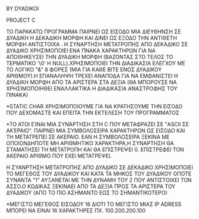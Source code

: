 BY DYADIKOI 

PROJECT C 

ΤΟ ΠΑΡΑΚΑΤΩ ΠΡΟΓΡΑΜΜΑ ΠΑΙΡΝΕΙ ΩΣ ΕΙΣΟΔΟ ΜΙΑ ΔΙΕΥΘΗΝΣΗ ΣΕ ΔΥΑΔΙΚH Η ΔΕΚΑΔΙΚΗ ΜΟΡΦΗ 
ΚΑΙ ΔΙΝΕΙ ΩΣ ΕΞΟΔΟ ΤΗΝ ΑΝΤΙΘΕΤΗ ΜΟΡΦΗ ΑΝΤΙΣΤΟΙΧΑ .
Η ΣΥΝΑΡΤΗΣΗ ΜΕΤΑΤΡΟΠΗΣ ΑΠΟ ΔΕΚΑΔΙΚΟ ΣΕ ΔΥΑΔΙΚΟ ΧΡΗΣΙΜΟΠΟΙΕΙ ΕΝΑ ΠΝΑΚΑ ΧΑΡΑΚΤΗΡΩΝ 
ΓΙΑ ΝΑ ΑΠΟΘΗΚΕΥΣΕΙ ΤΗΝ ΔΥΑΔΙΚΗ ΜΟΡΦΗ (ΒΑΖΟΝΤΑΣ ΣΤΟ ΤΕΛΟΣ ΤΟ ΤΕΡΜΑΤΙΚΟ '\0' Η NULL).ΧΡΗΣΙΜΟΠΟΙΕΙ ΤΗΝ ΔΙΑΔΙΚΑΣΙΑ ΕΛΕΓΧΟΥ ΜΕ ΤΟ ΛΟΓΙΚΟ "&" 
8 ΦΟΡΕΣ (ΜΙΑ ΓΙΑ ΚΑΘΕ BΙΤΕ ΕΝΟΣ ΔΥΑΔΙΚΟΥ ΑΡΙΘΜΟΥ).Η ΕΠΑΝΑΛΗΨΗ ΤΡΕΧΕΙ ΑΝΑΠΟΔΑ ΓΙΑ ΝΑ ΕΜΦΑΝΙΣΤΕΙ Η ΔΥΑΔΙΚΗ ΜΟΡΦΗ ΑΠΟ ΤΑ ΑΡΙΣΤΕΡΑ ΣΤΑ 
ΔΕΞΙΑ (ΘΑ ΜΠΟΡΟΥΣΕ ΝΑ ΧΡΗΣΙΜΟΠΟΙΗΘΕΙ ΕΝΑΛΛΑΚΤΙΚΑ Η ΔΙΑΔΙΚΑΣΙΑ ΑΝΑΣΤΡΟΦΗΣ ΤΟΥ ΠΙΝΑΚΑ)

*STATIC CHΑR ΧΡΗΣΙΜΟΠΟΙΟΥΜΕ ΓΙΑ ΝΑ ΚΡΑΤΗΣΟΥΜΕ ΤΗΝ ΕΙΣΟΔΟ ΠΟΥ ΔΕΧΟΜΑΣΤΕ ΚΑΙ ΕΠΕΙΤΑ ΤΗΝ ΕΚΤΕΛΕΣΗ ΤΟΥ ΠΡΟΓΡΑΜΜΑΤΟΣ 

*ΤΟ ATOI ΕΊΝΑΙ ΜΙΑ ΣΥΝΆΡΤΗΣΗ ΣΤΗ C ΠΟΥ ΜΕΤΑΦΡΑΖΕΙ ΣΕ "ASCII ΣΕ ΑΚΈΡΑΙΟ". 
ΠΑΙΡΝΕΙ ΜΙΑ ΣΥΜΒΟΛΟΣΕΙΡΑ ΧΑΡΑΚΤΗΡΩΝ ΩΣ ΕΙΣΟΔΟ ΚΑΙ ΤΗ ΜΕΤΑΤΡΕΠΕΙ ΣΕ ΑΚΕΡΑΙΟ.
ΕΑΝ Η ΣΥΜΒΟΛΟΣΕΙΡΑ ΞΕΚΙΝΑ ΜΕ ΟΠΟΙΟΝΔΗΠΟΤΕ ΜΗ ΑΡΙΘΜΗΤΙΚΟ ΧΑΡΑΚΤΗΡΑ,Η ΣΥΝΑΡΤΗΣΗ ΘΑ ΣΤΑΜΑΤΗΣΕΙ ΤΗ ΜΕΤΑΤΡΟΠΗ ΚΑΙ ΘΑ ΕΠΙΣΤΡΕΨΕΙ 0.
ΕΠΙΣΤΡΕΦΕΙ ΤΟΝ ΑΚΕΡΑΙΟ ΑΡΙΘΜΟ ΠΟΥ ΕΧΕΙ ΜΕΤΑΤΡΕΨΕΙ.

Η ΣΥΑΝΡΤΗΣΗ ΜΕΤΑΤΡΟΠΗΣ ΑΠΟ ΔΥΑΔΙΚΟ ΣΕ ΔΕΚΑΔΙΚΟ ΧΡΗΣΙΜΟΠΟΙΕΙ ΤΟ ΜΕΓΕΘΟΣ ΤΟΥ ΔΥΑΔΙΚΟΥ ΚΑΙ ΚΑΤΑ  ΤΑ ΜΗΚΟΣ ΤΟΥ ΔΥΑΔΙΚΟΥ ΟΠΟΤΕ 
ΣΥΝΑΝΤΑ "1" ΑΥΞΑΝΕΤΑΙ ΜΕ ΤΗΝ ΔΥΝΑΜΗ ΤΟΥ 2 ΠΟΥ ΑΝΤΙΣΤΟΙΧΕΙ ΤΟΝ  ΑΣΣΟ.Ο ΚΩΔΙΚΑΣ ΞΕΚΙΝΑΕΙ ΑΠΟ ΤΑ ΔΕΞΙΑ ΠΡΟΣ ΤΑ ΑΡΙΣΤΕΡΑ ΤΟΥ ΔΥΑΔΙΚΟΥ
(ΑΠΟ ΤΟ ΠΙΟ ΑΣΗΜΑΝΤΟ ΕΩΣ ΤΟ ΣΗΜΑΝΤΙΚΟΤΕΡΟ) 







*ΜΕΓΙΣΤΟ ΜΕΓΕΘΟΣ ΕΙΣΟΔΟΥ 16 ΔΙΟΤΙ ΤΟ ΜΕΓΙΣΤΟ ΜΙΑΣ IP ADRESS ΜΠΟΡΕΙ ΝΑ ΕΙΝΑΙ 16 ΧΑΡΑΚΤΗΡΕΣ ΠΧ. 100.200.200.100
